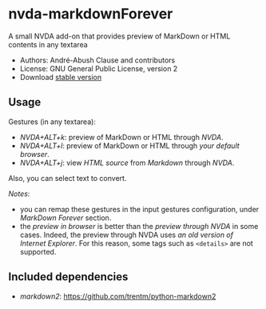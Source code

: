 # nvda-markdownForever
A small NVDA add-on that provides preview of MarkDown or HTML contents in 
any textarea

* Authors: André-Abush Clause and contributors
* License: GNU General Public License, version 2
* Download [stable version][1]

## Usage
Gestures (in any textarea):

- *NVDA+ALT+k*: preview of MarkDown or HTML through _NVDA_.
- *NVDA+ALT+l*: preview of MarkDown or HTML through _your default browser_.
- *NVDA+ALT+j*: view *HTML source* from *Markdown* through _NVDA_.

Also, you can select text to convert.

*Notes*:

- you can remap these gestures in the input gestures configuration,
  under _MarkDown Forever_ section.
- the *preview in browser* is better than the *preview through NVDA* in
  some cases. Indeed, the preview through NVDA uses *an old version of
  Internet Explorer*. For this reason, some tags such as `<details>`
  are not supported.

## Included dependencies
- *markdown2*: <https://github.com/trentm/python-markdown2>

[1]: https://andreabc.net/projects/NVDA_addons/MarkdownForever/latest
